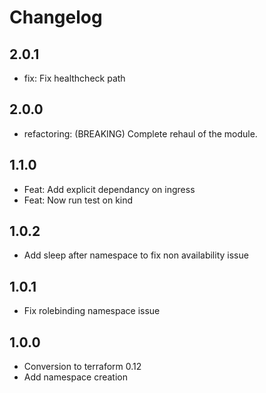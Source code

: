 # Changelog

## 2.0.1
* fix: Fix healthcheck path

## 2.0.0
* refactoring: (BREAKING) Complete rehaul of the module.

## 1.1.0

* Feat: Add explicit dependancy on ingress
* Feat: Now run test on kind

## 1.0.2

* Add sleep after namespace to fix non availability issue

## 1.0.1

* Fix rolebinding namespace issue

## 1.0.0

* Conversion to terraform 0.12
* Add namespace creation
